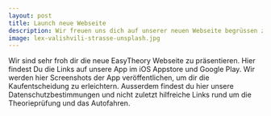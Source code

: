 ```yaml
---
layout: post
title: Launch neue Webseite
description: Wir freuen uns dich auf unserer neuen Webseite begrüssen zu dürfen.
image: lex-valishvili-strasse-unsplash.jpg
---
```


Wir sind sehr froh dir die neue EasyTheory Webseite zu präsentieren. Hier findest Du die Links auf unsere App im iOS Appstore und Google Play. Wir werden hier Screenshots der App veröffentlichen, um dir die Kaufentscheidung zu erleichtern. Ausserdem findest du hier unsere Datenschutzbestimmungen und nicht zuletzt hilfreiche Links rund um die Theorieprüfung und das Autofahren.